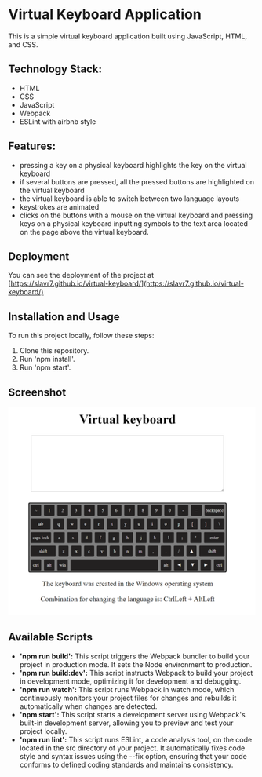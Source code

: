 # Virtual Keyboard Application

This is a simple virtual keyboard application built using JavaScript, HTML, and CSS.

## Technology Stack:

- HTML
- CSS
- JavaScript
- Webpack
- ESLint with airbnb style

## Features:

- pressing a key on a physical keyboard highlights the key on the virtual keyboard
- if several buttons are pressed, all the pressed buttons are highlighted on the virtual keyboard
- the virtual keyboard is able to switch between two language layouts
- keystrokes are animated
- clicks on the buttons with a mouse on the virtual keyboard and pressing keys on a physical keyboard inputting symbols to the text area located on the page above the virtual keyboard.

## Deployment

You can see the deployment of the project at [https://slavr7.github.io/virtual-keyboard/](https://slavr7.github.io/virtual-keyboard/)

## Installation and Usage

To run this project locally, follow these steps:

1. Clone this repository.
2. Run 'npm install'.
3. Run 'npm start'.

## Screenshot

![Screenshot 1](screenshot.png)

## Available Scripts

- **'npm run build':** This script triggers the Webpack bundler to build your project in production mode. It sets the Node environment to production.
- **'npm run build:dev':** This script instructs Webpack to build your project in development mode, optimizing it for development and debugging.
- **'npm run watch':** This script runs Webpack in watch mode, which continuously monitors your project files for changes and rebuilds it automatically when changes are detected.
- **'npm start':** This script starts a development server using Webpack's built-in development server, allowing you to preview and test your project locally.
- **'npm run lint':** This script runs ESLint, a code analysis tool, on the code located in the src directory of your project. It automatically fixes code style and syntax issues using the --fix option, ensuring that your code conforms to defined coding standards and maintains consistency.



